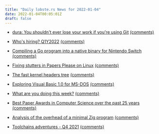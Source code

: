 ```yaml
---
title: "Daily lobste.rs News for 2022-01-04"
date: 2022-01-04T00:05:01Z
draft: false
---
```






- [dura: You shouldn't ever lose your work if you're using Git](https://github.com/tkellogg/dura)
  [(comments)](https://lobste.rs/s/g7suro/dura_you_shouldn_t_ever_lose_your_work_if)



- [Who's hiring? Q1Y2022]()
  [(comments)](https://lobste.rs/s/4a6wwg/who_s_hiring_q1y2022)



- [Compiling a Go program into a native binary for Nintendo Switch](https://ebiten.org/blog/native_compiling_for_nintendo_switch.html)
  [(comments)](https://lobste.rs/s/fptqpf/compiling_go_program_into_native_binary)



- [Fixing stutters in Papers Please on Linux](https://blog.jhm.dev/posts/papers-please/)
  [(comments)](https://lobste.rs/s/yljvsi/fixing_stutters_papers_please_on_linux)



- [The fast kernel headers tree](https://lwn.net/Articles/880175/)
  [(comments)](https://lobste.rs/s/zjug8x/fast_kernel_headers_tree)



- [Exploring Visual Basic 1.0 for MS-DOS](https://www.cloudwisp.com/exploring-visual-basic-1-0-for-ms-dos/)
  [(comments)](https://lobste.rs/s/5lipzc/exploring_visual_basic_1_0_for_ms_dos)



- [What are you doing this week?]()
  [(comments)](https://lobste.rs/s/2uiyl5/what_are_you_doing_this_week)



- [Best Paper Awards in Computer Science over the past 25 years](https://jeffhuang.com/best_paper_awards/)
  [(comments)](https://lobste.rs/s/es1jwm/best_paper_awards_computer_science_over)



- [Analysis of the overhead of a minimal Zig program](https://zig.news/aransentin/analysis-of-the-overhead-of-a-minimal-zig-program-4lg0)
  [(comments)](https://lobste.rs/s/hbceut/analysis_overhead_minimal_zig_program)



- [Toolchains adventures - Q4 2021](https://www.cambus.net/toolchains-adventures-q4-2021/)
  [(comments)](https://lobste.rs/s/p8waqd/toolchains_adventures_q4_2021)


